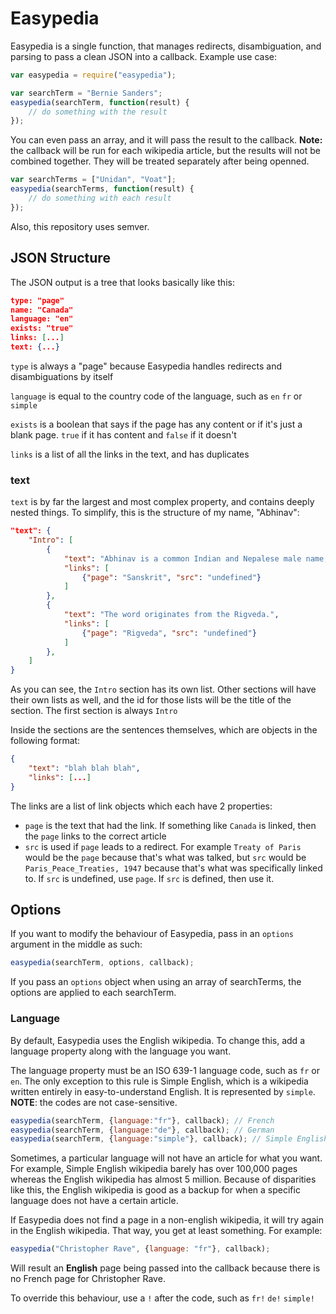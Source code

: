 Easypedia
=========
Easypedia is a single function, that manages redirects, disambiguation, and parsing to pass a clean JSON into a callback. Example use case:
```javascript
var easypedia = require("easypedia");

var searchTerm = "Bernie Sanders";
easypedia(searchTerm, function(result) {
	// do something with the result
});
```
You can even pass an array, and it will pass the result to the callback.
**Note:** the callback will be run for each wikipedia article, but the results
will not be combined together. They will be treated separately after being
openned.
```javascript
var searchTerms = ["Unidan", "Voat"];
easypedia(searchTerms, function(result) {
	// do something with each result
});
```

Also, this repository uses semver.

JSON Structure
--------------
The JSON output is a tree that looks basically like this:
```json
type: "page"
name: "Canada"
language: "en"
exists: "true"
links: [...]
text: {...}
```

`type` is always a "page" because Easypedia handles redirects and disambiguations by itself

`language` is equal to the country code of the language, such as `en` `fr` or `simple`

`exists` is a boolean that says if the page has any content or if it's just a blank page. `true` if it has content and `false` if it doesn't

`links` is a list of all the links in the text, and has duplicates

### text
`text` is by far the largest and most complex property, and contains deeply nested things. To simplify, this is the structure of my name, "Abhinav":
```json
"text": {
	"Intro": [
		{
			"text": "Abhinav is a common Indian and Nepalese male name, derived from the Sanskrit language, meaning young, novel, innovative.",
			"links": [
				{"page": "Sanskrit", "src": "undefined"}
			]
		},
		{
			"text": "The word originates from the Rigveda.",
			"links": [
				{"page": "Rigveda", "src": "undefined"}
			]
		},
	]
}
```
As you can see, the `Intro` section has its own list. Other sections will have their own lists as well, and the id for those lists will be the title of the section. The first section is always `Intro`

Inside the sections are the sentences themselves, which are objects in the following format:
```json
{
	"text": "blah blah blah",
	"links": [...]
}
```
The links are a list of link objects which each have 2 properties:
- `page` is the text that had the link. If something like `Canada` is linked, then the `page` links to the correct article
- `src` is used if `page` leads to a redirect. For example `Treaty of Paris` would be the `page` because that's what was talked, but `src` would be `Paris_Peace_Treaties, 1947` because that's what was specifically linked to.
If `src` is undefined, use `page`. If `src` is defined, then use it.

Options
-------
If you want to modify the behaviour of Easypedia, pass in an `options` argument in the middle as such:
```javascript
easypedia(searchTerm, options, callback);
```
If you pass an `options` object when using an array of searchTerms, the options are applied to each searchTerm.

### Language
By default, Easypedia uses the English wikipedia. To change this, add a language property along with the language you want.

The language property must be an ISO 639-1 language code, such as `fr` or `en`. The only exception to this rule is Simple English, which is a wikipedia written entirely in easy-to-understand English. It is represented by `simple`. **NOTE**: the codes are not case-sensitive.

```javascript
easypedia(searchTerm, {language:"fr"}, callback); // French
easypedia(searchTerm, {language:"de"}, callback); // German
easypedia(searchTerm, {language:"simple"}, callback); // Simple English
```

Sometimes, a particular language will not have an article for what you want. For example, Simple English wikipedia barely has over 100,000 pages whereas the English wikipedia has almost 5 million. Because of disparities like this, the English wikipedia is good as a backup for when a specific language does not have a certain article.

If Easypedia does not find a page in a non-english wikipedia, it will try again in the English wikipedia. That way, you get at least something. For example:
```javascript
easypedia("Christopher Rave", {language: "fr"}, callback);
```
Will result an **English** page being passed into the callback because there is no French page for Christopher Rave.

To override this behaviour, use a `!` after the code, such as `fr!` `de!` `simple!`
